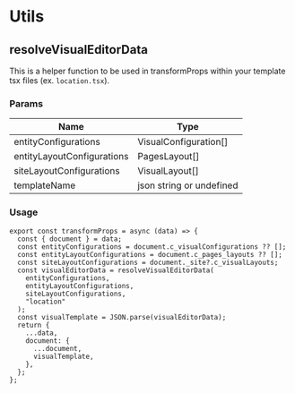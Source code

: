 # Utils

## resolveVisualEditorData

This is a helper function to be used in transformProps within your template tsx files (ex.
`location.tsx`).

### Params

| Name                       | Type                     |
| -------------------------- | ------------------------ |
| entityConfigurations       | VisualConfiguration[]    |
| entityLayoutConfigurations | PagesLayout[]            |
| siteLayoutConfigurations   | VisualLayout[]           |
| templateName               | json string or undefined |

### Usage

```tsx
export const transformProps = async (data) => {
  const { document } = data;
  const entityConfigurations = document.c_visualConfigurations ?? [];
  const entityLayoutConfigurations = document.c_pages_layouts ?? [];
  const siteLayoutConfigurations = document._site?.c_visualLayouts;
  const visualEditorData = resolveVisualEditorData(
    entityConfigurations,
    entityLayoutConfigurations,
    siteLayoutConfigurations,
    "location"
  );
  const visualTemplate = JSON.parse(visualEditorData);
  return {
    ...data,
    document: {
      ...document,
      visualTemplate,
    },
  };
};
```
